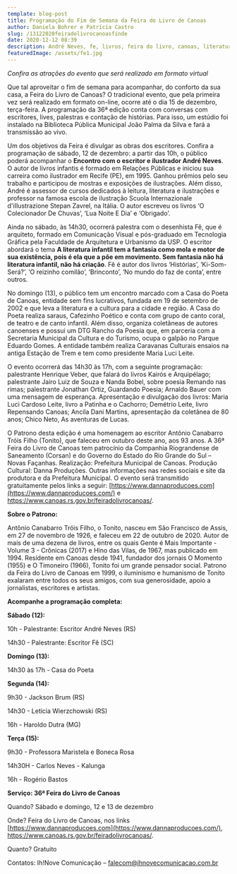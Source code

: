 ```yaml
---
template: blog-post
title: Programação do Fim de Semana da Feira do Livro de Canoas
author: Daniela Bohrer e Patrícia Castro
slug: /13122020feiradolivrocanoasfinde
date: 2020-12-12 08:39
description: André Neves, fe, livros, feira do livro, canoas, literatura
featuredImage: /assets/fe1.jpg
---
```

*Confira as atrações do evento que será realizado em formato virtual*

Que tal aproveitar o fim de semana para acompanhar, do conforto da sua casa, a Feira do Livro de Canoas? O tradicional evento, que pela primeira vez será realizado em formato on-line, ocorre até o dia 15 de dezembro, terça-feira. A programação da 36ª edição conta com conversas com escritores, lives, palestras e contação de histórias. Para isso, um estúdio foi instalado na Biblioteca Pública Municipal João Palma da Silva e fará a transmissão ao vivo.

Um dos objetivos da Feira é divulgar as obras dos escritores. Confira a programação de sábado, 12 de dezembro: a partir das 10h, o público poderá acompanhar o **Encontro com o escritor e ilustrador André Neves**. O autor de livros infantis é formado em Relações Públicas e iniciou sua carreira como ilustrador em Recife (PE), em 1995. Ganhou prêmios pelo seu trabalho e participou de mostras e exposições de ilustrações. Além disso, André é assessor de cursos dedicados à leitura, literatura e ilustrações e professor na famosa escola de ilustração Scuola Internazionale d'iIIustrazione Stepan Zavrel, na Itália. O autor escreveu os livros ‘O Colecionador De Chuvas’, ‘Lua Noite E Dia’ e ‘Obrigado’.

Ainda no sábado, às 14h30, ocorrerá palestra com o desenhista Fê, que é arquiteto, formado em Comunicação Visual e pós-graduado em Tecnologia Gráfica pela Faculdade de Arquitetura e Urbanismo da USP. O escritor abordará o tema **A literatura infantil tem a fantasia como mola e motor de sua existência, pois é ela que a põe em movimento. Sem fantasia não há literatura infantil, não há criação**. Fê é autor dos livros ‘Histórias’, ‘Ki-Som-Será?’, ‘O reizinho comilão’, ‘Brinconto’, ‘No mundo do faz de conta’, entre outros.

No domingo (13), o público tem um encontro marcado com a Casa do Poeta de Canoas, entidade sem fins lucrativos, fundada em 19 de setembro de 2002 e que leva a literatura e a cultura para a cidade e região. A Casa do Poeta realiza saraus, Cafezinho Poético e conta com grupo de canto coral, de teatro e de canto infantil. Além disso, organiza coletâneas de autores canoenses e possui um DTG Rancho da Poesia que, em parceria com a Secretaria Municipal da Cultura e do Turismo, ocupa o galpão no Parque Eduardo Gomes. A entidade também realiza Caravanas Culturais ensaios na antiga Estação de Trem e tem como presidente Maria Luci Leite.

O evento ocorrerá das 14h30 às 17h, com a seguinte programação: palestrante Henrique Veber, que falará do livros Kairós e Arquipélago; palestrante Jairo Luiz de Souza e Nanda Bobel, sobre poesia Remando nas rimas; palestrante Jonathan Ortiz, Guardando Poesia; Arnaldo Bauer com uma mensagem de esperança. Apresentação e divulgação dos livros: Maria Luci Cardoso Leite, livro a Patinha e o Cachorro; Demétrio Leite, livro Repensando Canoas; Ancila Dani Martins, apresentação da coletânea de 80 anos; Chico Neto, As aventuras de Lucas.

O Patrono desta edição é uma homenagem ao escritor Antônio Canabarro Tróis Filho (Tonito), que faleceu em outubro deste ano, aos 93 anos. A 36ª Feira do Livro de Canoas tem patrocínio da Companhia Riograndense de Saneamento (Corsan) e do Governo do Estado do Rio Grande do Sul – Novas Façanhas. Realização: Prefeitura Municipal de Canoas. Produção Cultural: Danna Produções. Outras informações nas redes sociais e site da produtora e da Prefeitura Municipal. O evento será transmitido gratuitamente pelos links a seguir: [https://www.dannaproducoes.com](https://www.dannaproducoes.com/) e <https://www.canoas.rs.gov.br/feiradolivrocanoas/>.

**Sobre o Patrono:**

Antônio Canabarro Tróis Filho, o Tonito, nasceu em São Francisco de Assis, em 27 de novembro de 1926, e faleceu em 22 de outubro de 2020. Autor de mais de uma dezena de livros, entre os quais Gente é Mais Importante - Volume 3 - Crônicas (2017) e Hino das Vilas, de 1967, mas publicado em 1994. Residente em Canoas desde 1941, fundador dos jornais O Momento (1955) e O Timoneiro (1966), Tonito foi um grande pensador social. Patrono da Feira do Livro de Canoas em 1999, o iluminismo e humanismo de Tonito exalaram entre todos os seus amigos, com sua generosidade, apoio a jornalistas, escritores e artistas.

**Acompanhe a programação completa:**

**Sábado (12):**

10h - Palestrante: Escritor André Neves (RS)

14h30 - Palestrante: Escritor Fê (SC)

**Domingo (13):**

14h30 às 17h - Casa do Poeta

**Segunda (14):**

9h30 - Jackson Brum (RS)

14h30 - Letícia Wierzchowski (RS)

16h - Haroldo Dutra (MG)

**Terça (15):**

9h30 - Professora Maristela e Boneca Rosa

14h30H - Carlos Neves - Kalunga

16h - Rogério Bastos

**Serviço: 36ª Feira do Livro de Canoas**

Quando? Sábado e domingo, 12 e 13 de dezembro

Onde? Feira do Livro de Canoas, nos links [https://www.dannaproducoes.com](https://www.dannaproducoes.com/), <https://www.canoas.rs.gov.br/feiradolivrocanoas/>.

Quanto? Gratuito

Contatos: Ih!Nove Comunicação – [falecom@ihnovecomunicacao.com.br](https://webmail-seguro.com.br/#NOP)